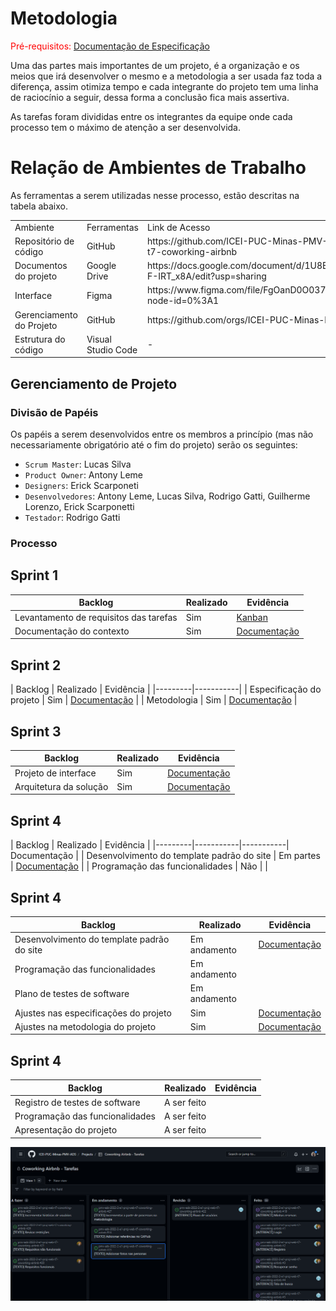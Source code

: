 
# Metodologia

<span style="color:red">Pré-requisitos: <a href="2-Especificação do Projeto.md"> Documentação de Especificação</a></span>

<p>Uma das partes mais importantes de um projeto, é a organização e os meios que irá desenvolver o mesmo e a metodologia a ser usada faz toda a diferença, assim otimiza tempo e cada integrante do projeto tem uma linha de raciocínio a seguir, dessa forma a conclusão fica mais assertiva.</p>
<p>As tarefas foram divididas entre os integrantes da equipe onde cada processo tem o máximo de atenção a ser desenvolvida.</p>

# Relação de Ambientes de Trabalho
<p>As ferramentas a serem utilizadas nesse processo, estão descritas na tabela abaixo.</p>
	<table>
    <tr>
        <td>Ambiente</td>
        <td>Ferramentas</td>
        <td>Link de Acesso</td>
    </tr>
    <tr>
        <td>Repositório de código </td>
        <td>GitHub</td>
        <td>https://github.com/ICEI-PUC-Minas-PMV-ADS/pmv-ads-2022-2-e1-proj-web-t7-coworking-airbnb</td>
    </tr>
    <tr>
        <td>Documentos do projeto</td>
        <td>Google Drive</td>
        <td>https://docs.google.com/document/d/1U8BXLZGzARApQJ1aLUsTqgw0CnmtfSrnE-F-IRT_x8A/edit?usp=sharing</td>
    </tr>
    <tr>
        <td>Interface</td>
        <td>Figma</td>
        <td>https://www.figma.com/file/FgOanD0O037f2KUI3qYRDF/Coworking-Airbnb?node-id=0%3A1</td>
    </tr>
    <tr>
        <td>Gerenciamento do Projeto</td>
        <td>GitHub</td>
        <td>https://github.com/orgs/ICEI-PUC-Minas-PMV-ADS/projects/180/views/1</td>
    </tr>
    <tr>
        <td>Estrutura do código</td>
        <td>Visual Studio Code</td>
        <td>-</td>
    </tr>
</table>
	
## Gerenciamento de Projeto

### Divisão de Papéis

Os papéis a serem desenvolvidos entre os membros a princípio (mas não necessariamente obrigatório até o fim do projeto) serão os seguintes:

- `Scrum Master`: Lucas Silva
- `Product Owner`: Antony Leme
- `Designers`: Erick Scarponeti
- `Desenvolvedores`: Antony Leme, Lucas Silva, Rodrigo Gatti, Guilherme Lorenzo, Erick Scarponetti
- `Testador`: Rodrigo Gatti

### Processo


## Sprint 1
| Backlog | Realizado | Evidência |
|---------|-----------|-----------|
| Levantamento de requisitos das tarefas | Sim | [Kanban](https://github.com/orgs/ICEI-PUC-Minas-PMV-ADS/projects/180/views/1) |
| Documentação do contexto | Sim | [Documentação](https://github.com/ICEI-PUC-Minas-PMV-ADS/pmv-ads-2022-2-e1-proj-web-t7-coworking-airbnb/blob/main/docs/01-Documenta%C3%A7%C3%A3o%20de%20Contexto.md) |

## Sprint 2
| Backlog | Realizado | Evidência |
|---------|-----------|
| Especificação do projeto | Sim | [Documentação](https://github.com/ICEI-PUC-Minas-PMV-ADS/pmv-ads-2022-2-e1-proj-web-t7-coworking-airbnb/blob/main/docs/02-Especifica%C3%A7%C3%A3o%20do%20Projeto.md) |
| Metodologia | Sim | [Documentação](https://github.com/ICEI-PUC-Minas-PMV-ADS/pmv-ads-2022-2-e1-proj-web-t7-coworking-airbnb/blob/main/docs/03-Metodologia.md) |

## Sprint 3
| Backlog | Realizado | Evidência |
|---------|-----------|-----------|
| Projeto de interface | Sim | [Documentação](https://github.com/ICEI-PUC-Minas-PMV-ADS/pmv-ads-2022-2-e1-proj-web-t7-coworking-airbnb/blob/main/docs/04-Projeto%20de%20Interface.md) |
| Arquitetura da solução | Sim | [Documentação](https://github.com/ICEI-PUC-Minas-PMV-ADS/pmv-ads-2022-2-e1-proj-web-t7-coworking-airbnb/blob/main/docs/05-Arquitetura%20da%20Solu%C3%A7%C3%A3o.md) |

## Sprint 4
| Backlog | Realizado | Evidência |
|---------|-----------|-----------| Documentação |
| Desenvolvimento do template padrão do site | Em partes | [Documentação](https://github.com/ICEI-PUC-Minas-PMV-ADS/pmv-ads-2022-2-e1-proj-web-t7-coworking-airbnb/blob/main/docs/06-Template%20padr%C3%A3o%20do%20Site.md) |
| Programação das funcionalidades | Não |  |

## Sprint 4
| Backlog | Realizado | Evidência |
|---------|-----------|-----------|
| Desenvolvimento do template padrão do site | Em andamento | [Documentação](https://github.com/ICEI-PUC-Minas-PMV-ADS/pmv-ads-2022-2-e1-proj-web-t7-coworking-airbnb/blob/main/docs/06-Template%20padr%C3%A3o%20do%20Site.md) |
| Programação das funcionalidades | Em andamento |  |
| Plano de testes de software | Em andamento |  |
| Ajustes nas especificações do projeto | Sim | [Documentação](https://github.com/ICEI-PUC-Minas-PMV-ADS/pmv-ads-2022-2-e1-proj-web-t7-coworking-airbnb/blob/main/docs/02-Especifica%C3%A7%C3%A3o%20do%20Projeto.md) |
| Ajustes na metodologia do projeto | Sim | [Documentação](https://github.com/ICEI-PUC-Minas-PMV-ADS/pmv-ads-2022-2-e1-proj-web-t7-coworking-airbnb/blob/main/docs/03-Metodologia.md) |

## Sprint 4
| Backlog | Realizado | Evidência |
|---------|-----------|-----------|
| Registro de testes de software | A ser feito |  |
| Programação das funcionalidades | A ser feito |  |
| Apresentação do projeto | A ser feito |  |

<img src="src/faculdade.png">

